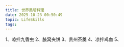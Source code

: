```yaml
---
title: 世界黑暗料理
date: 2025-10-23 00:50:49
topic: LifeSkills
tags:
---
```


1、凉拌九香虫
2、腋窝夹饼
3、贵州茶羹
4、凉拌鸡血
5、